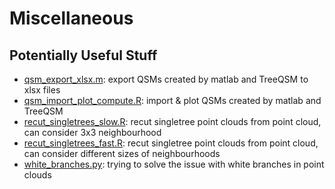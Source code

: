 # Miscellaneous
## Potentially Useful Stuff

* <a href = "https://github.com/zoeschindler/misc/blob/main/qsm_export_xlsx.m">qsm_export_xlsx.m</a>: export QSMs created by matlab and TreeQSM to xlsx files<br>
* <a href = "https://github.com/zoeschindler/misc/blob/main/qsm_import_plot_compute.R">qsm_import_plot_compute.R</a>: import & plot QSMs created by matlab and TreeQSM<br>
* <a href = "https://github.com/zoeschindler/misc/blob/main/recut_singletrees_slow.R">recut_singletrees_slow.R</a>: recut singletree point clouds from point cloud, can consider 3x3 neighbourhood
* <a href = "https://github.com/zoeschindler/misc/blob/main/recut_singletrees_fast.R">recut_singletrees_fast.R</a>: recut singletree point clouds from point cloud, can consider different sizes of neighbourhoods
* <a href = "https://github.com/zoeschindler/misc/blob/main/white_branches.py">white_branches.py</a>: trying to solve the issue with white branches in point clouds
